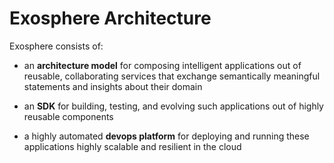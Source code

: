 # Exosphere Architecture

Exosphere consists of:

- an __architecture model__ for composing intelligent applications
  out of reusable, collaborating services
  that exchange semantically meaningful statements and insights
  about their domain

- an __SDK__ for building, testing, and evolving such applications
  out of highly reusable components

- a highly automated __devops platform__
  for deploying and running these applications highly scalable and resilient
  in the cloud
